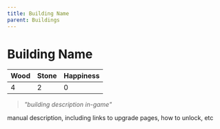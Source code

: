 ```yaml
---
title: Building Name
parent: Buildings
---
```

# Building Name
| Wood | Stone | Happiness |
| --- | --- | --- |
| 4 | 2 | 0 |
> *"building description in-game"*

manual description, including links to upgrade pages, how to unlock, etc
